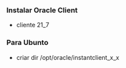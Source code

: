 ### Instalar Oracle Client

- cliente 21_7

### Para Ubunto

- criar dir /opt/oracle/instantclient_x_x

